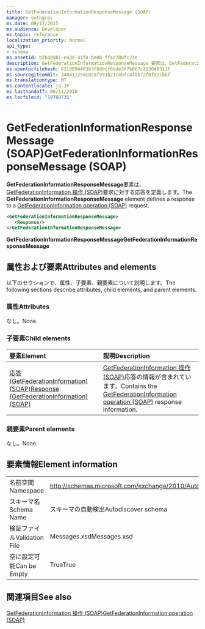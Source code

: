 ```yaml
---
title: GetFederationInformationResponseMessage (SOAP)
manager: sethgros
ms.date: 09/17/2015
ms.audience: Developer
ms.topic: reference
localization_priority: Normal
api_type:
- schema
ms.assetid: b2b409b1-ea3d-41f4-be0b-ff4c780fc23e
description: GetFederationInformationResponseMessage 要素は、GetFederationInformation の操作 (SOAP) 要求に対する応答を定義します。
ms.openlocfilehash: 6318894483b3f8dbcf6bde3f7b067c233048511f
ms.sourcegitcommit: 34041125dc8c5f993b21cebfc4f8b72f0fd2cb6f
ms.translationtype: MT
ms.contentlocale: ja-JP
ms.lasthandoff: 06/11/2018
ms.locfileid: "19760735"
---
```

# <a name="getfederationinformationresponsemessage-soap"></a><span data-ttu-id="23ca5-103">GetFederationInformationResponseMessage (SOAP)</span><span class="sxs-lookup"><span data-stu-id="23ca5-103">GetFederationInformationResponseMessage (SOAP)</span></span>

<span data-ttu-id="23ca5-104">**GetFederationInformationResponseMessage**要素は、 [GetFederationInformation 操作 (SOAP)](getfederationinformation-operation-soap.md)要求に対する応答を定義します。</span><span class="sxs-lookup"><span data-stu-id="23ca5-104">The **GetFederationInformationResponseMessage** element defines a response to a [GetFederationInformation operation (SOAP)](getfederationinformation-operation-soap.md) request.</span></span> 
  
```XML
<GetFederationInformationResponseMessage>
   <Response/>
</GetFederationInformationResponseMessage>
```

 <span data-ttu-id="23ca5-105">**GetFederationInformationResponseMessage**</span><span class="sxs-lookup"><span data-stu-id="23ca5-105">**GetFederationInformationResponseMessage**</span></span>
## <a name="attributes-and-elements"></a><span data-ttu-id="23ca5-106">属性および要素</span><span class="sxs-lookup"><span data-stu-id="23ca5-106">Attributes and elements</span></span>

<span data-ttu-id="23ca5-107">以下のセクションで、属性、子要素、親要素について説明します。</span><span class="sxs-lookup"><span data-stu-id="23ca5-107">The following sections describe attributes, child elements, and parent elements.</span></span>
  
### <a name="attributes"></a><span data-ttu-id="23ca5-108">属性</span><span class="sxs-lookup"><span data-stu-id="23ca5-108">Attributes</span></span>

<span data-ttu-id="23ca5-109">なし。</span><span class="sxs-lookup"><span data-stu-id="23ca5-109">None.</span></span>
  
### <a name="child-elements"></a><span data-ttu-id="23ca5-110">子要素</span><span class="sxs-lookup"><span data-stu-id="23ca5-110">Child elements</span></span>

|<span data-ttu-id="23ca5-111">**要素**</span><span class="sxs-lookup"><span data-stu-id="23ca5-111">**Element**</span></span>|<span data-ttu-id="23ca5-112">**説明**</span><span class="sxs-lookup"><span data-stu-id="23ca5-112">**Description**</span></span>|
|:-----|:-----|
|[<span data-ttu-id="23ca5-113">応答 (GetFederationInformation) (SOAP)</span><span class="sxs-lookup"><span data-stu-id="23ca5-113">Response (GetFederationInformation) (SOAP)</span></span>](response-getfederationinformationsoap.md) <br/> |<span data-ttu-id="23ca5-114">[GetFederationInformation 操作 (SOAP)](getfederationinformation-operation-soap.md)応答の情報が含まれています。</span><span class="sxs-lookup"><span data-stu-id="23ca5-114">Contains the [GetFederationInformation operation (SOAP)](getfederationinformation-operation-soap.md) response information.</span></span>  <br/> |
   
### <a name="parent-elements"></a><span data-ttu-id="23ca5-115">親要素</span><span class="sxs-lookup"><span data-stu-id="23ca5-115">Parent elements</span></span>

<span data-ttu-id="23ca5-116">なし。</span><span class="sxs-lookup"><span data-stu-id="23ca5-116">None.</span></span>
  
## <a name="element-information"></a><span data-ttu-id="23ca5-117">要素情報</span><span class="sxs-lookup"><span data-stu-id="23ca5-117">Element information</span></span>

|||
|:-----|:-----|
|<span data-ttu-id="23ca5-118">名前空間</span><span class="sxs-lookup"><span data-stu-id="23ca5-118">Namespace</span></span>  <br/> |http://schemas.microsoft.com/exchange/2010/Autodiscover  <br/> |
|<span data-ttu-id="23ca5-119">スキーマ名</span><span class="sxs-lookup"><span data-stu-id="23ca5-119">Schema Name</span></span>  <br/> |<span data-ttu-id="23ca5-120">スキーマの自動検出</span><span class="sxs-lookup"><span data-stu-id="23ca5-120">Autodiscover schema</span></span>  <br/> |
|<span data-ttu-id="23ca5-121">検証ファイル</span><span class="sxs-lookup"><span data-stu-id="23ca5-121">Validation File</span></span>  <br/> |<span data-ttu-id="23ca5-122">Messages.xsd</span><span class="sxs-lookup"><span data-stu-id="23ca5-122">Messages.xsd</span></span>  <br/> |
|<span data-ttu-id="23ca5-123">空に設定可能</span><span class="sxs-lookup"><span data-stu-id="23ca5-123">Can be Empty</span></span>  <br/> |<span data-ttu-id="23ca5-124">True</span><span class="sxs-lookup"><span data-stu-id="23ca5-124">True</span></span>  <br/> |
   
## <a name="see-also"></a><span data-ttu-id="23ca5-125">関連項目</span><span class="sxs-lookup"><span data-stu-id="23ca5-125">See also</span></span>



[<span data-ttu-id="23ca5-126">GetFederationInformation 操作 (SOAP)</span><span class="sxs-lookup"><span data-stu-id="23ca5-126">GetFederationInformation operation (SOAP)</span></span>](getfederationinformation-operation-soap.md)

